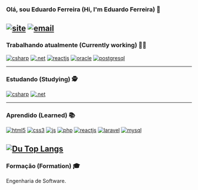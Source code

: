 ### Olá, sou Eduardo Ferreira (Hi, I'm Eduardo Ferreira) 👋
[![site](https://img.shields.io/badge/LinkedIn-0077B5?style=for-the-badge&logo=linkedin&logoColor=white)](https://www.linkedin.com/in/eduardo-ferreira-355a64157/) [![email](https://img.shields.io/badge/Gmail-D14836?style=for-the-badge&logo=gmail&logoColor=white)](eduardoferreira021294@gmail.com)
------------------

### Trabalhando atualmente (Currently working) 👨‍💻 
[![csharp](https://img.shields.io/badge/C%23-239120?style=for-the-badge&logo=c-sharp&logoColor=white)]()
[![.net](https://img.shields.io/badge/.NET-5C2D91?style=for-the-badge&logo=.net&logoColor=white)]()
[![reactjs](https://img.shields.io/badge/React-20232A?style=for-the-badge&logo=react&logoColor=61DAFB)]()
[![oracle](https://img.shields.io/badge/Oracle-F80000?style=for-the-badge&logo=oracle&logoColor=black)]()
[![postgresql](https://img.shields.io/badge/PostgreSQL-316192?style=for-the-badge&logo=postgresql&logoColor=white)]()
<!--[![java](https://img.shields.io/badge/Java-ED8B00?style=for-the-badge&logo=java&logoColor=white)]()-->
------------------

### Estudando (Studying) 🕵 
[![csharp](https://img.shields.io/badge/C%23-239120?style=for-the-badge&logo=c-sharp&logoColor=white)]()
[![.net](https://img.shields.io/badge/.NET-5C2D91?style=for-the-badge&logo=.net&logoColor=white)]()
<!--[![springboot](https://img.shields.io/badge/Spring-6DB33F?style=for-the-badge&logo=spring&logoColor=white)]()-->
------------------

### Aprendido (Learned) 📚 
[![html5](https://img.shields.io/badge/HTML5-E34F26?style=for-the-badge&logo=html5&logoColor=white)]()
[![css3](https://img.shields.io/badge/CSS3-1572B6?style=for-the-badge&logo=css3&logoColor=white)]()
[![js](https://img.shields.io/badge/JavaScript-F7DF1E?style=for-the-badge&logo=javascript&logoColor=black)]()
[![php](https://img.shields.io/badge/PHP-777BB4?style=for-the-badge&logo=php&logoColor=white)]()
[![reactjs](https://img.shields.io/badge/React-20232A?style=for-the-badge&logo=react&logoColor=61DAFB)]()
[![laravel](https://img.shields.io/badge/Laravel-FF2D20?style=for-the-badge&logo=laravel&logoColor=white)]()
[![mysql](https://img.shields.io/badge/MySQL-00000F?style=for-the-badge&logo=mysql&logoColor=white)]()

[![Du Top Langs](https://github-readme-stats.vercel.app/api/top-langs/?username=du02&layout=compact)](https://github.com/du02)
------------------

### Formação (Formation) 🎓 
Engenharia de Software.

<!--
monstra as lingusgens que uso
[![Du Top Langs](https://github-readme-stats.vercel.app/api/top-langs/?username=du02&layout=compact)](https://github.com/du02)

adicionar imgs e badges
[![]()]()

Here are some ideas to get you started:

- 🔭 I’m currently working on ...
- 🌱 I’m currently learning ...
- 👯 I’m looking to collaborate on ...
- 🤔 I’m looking for help with ...
- 💬 Ask me about ...
- 📫 How to reach me: ...
- 😄 Pronouns: ...
- ⚡ Fun fact: ...
-->
